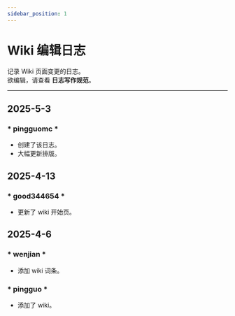 ```yaml
---
sidebar_position: 1
---
```


# Wiki 编辑日志
记录 Wiki 页面变更的日志。<br>
欲编辑，请查看 **日志写作规范**。

___

## 2025-5-3
### * pingguomc *
* 创建了该日志。
* 大幅更新排版。


## 2025-4-13
### * good344654 *
* 更新了 wiki 开始页。


## 2025-4-6
### * wenjian *
* 添加 wiki 词条。

### * pingguo *
* 添加了 wiki。
